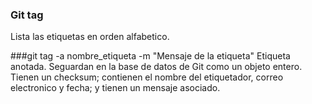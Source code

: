 ### Git tag
Lista las etiquetas en orden alfabetico.

###git tag -a nombre_etiqueta -m "Mensaje de la etiqueta"
Etiqueta anotada. Seguardan en la base de datos de Git como un objeto entero. Tienen un checksum; contienen el nombre del etiquetador, correo electronico y fecha; y tienen un mensaje asociado.

